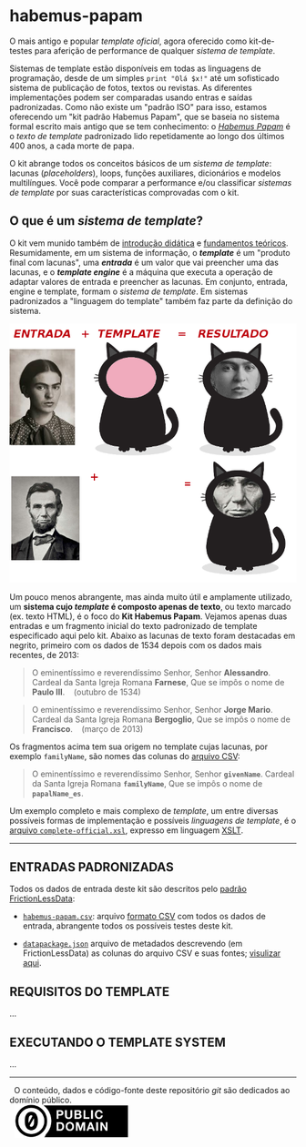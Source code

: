 habemus-papam
=============

O mais antigo e popular *template oficial*, agora oferecido como kit-de-testes para aferição de performance de qualquer *sistema de template*.

Sistemas de template estão disponíveis em todas as linguagens de programação, desde de um simples `print "Olá $x!"` até um sofisticado sistema de publicação de fotos, textos ou revistas. As diferentes implementações podem ser comparadas usando entras e saídas padronizadas. Como não existe um "padrão ISO" para isso, estamos oferecendo um "kit padrão Habemus Papam", que se baseia no sistema formal escrito mais antigo que se tem conhecimento: o [*Habemus Papam*](https://pt.wikipedia.org/wiki/Habemus_Papam) é o *texto de template* padronizado lido repetidamente ao longo dos últimos 400 anos, a cada morte de papa.


O kit abrange todos os conceitos básicos de um *sistema de template*: lacunas (*placeholders*), loops, funções auxiliares, dicionários e modelos multilíngues. Você pode comparar a performance e/ou classificar *sistemas de template* por suas características comprovadas com o kit.

## O que é um *sistema de template*?

O kit vem munido também de [introdução didática](docs/intro.md) e [fundamentos teóricos](docs/fundamentos.md). Resumidamente, em um sistema de informação, o **_template_** é um "produto final com lacunas", uma **_entrada_** é um valor que vai preencher uma das lacunas, e o **_template engine_** é a máquina que executa a operação de adaptar valores de entrada e preencher as lacunas. Em conjunto, entrada, engine e template, formam o *sistema de template*. Em sistemas padronizados a "linguagem do template" também faz parte da definição do sistema.

![](assets/tplFrame-cat-famosos.jpg)

Um pouco menos abrangente, mas ainda muito útil e amplamente utilizado, um **sistema cujo _template_ é composto apenas de texto**, ou texto marcado (ex. texto HTML), é o foco do **Kit Habemus Papam**. Vejamos apenas duas entradas e um fragmento inicial do texto padronizado de template especificado aqui pelo kit. Abaixo as lacunas de texto foram destacadas em negrito, primeiro com os dados de 1534 depois com os dados mais recentes, de 2013:

> O eminentíssimo e reverendíssimo Senhor, Senhor **Alessandro**. Cardeal da Santa Igreja Romana **Farnese**, Que se impôs o nome de **Paulo III**. &nbsp;&nbsp;&nbsp;(outubro&nbsp;de&nbsp;1534)

> O eminentíssimo e reverendíssimo Senhor, Senhor **Jorge Mario**. Cardeal da Santa Igreja Romana **Bergoglio**, Que se impôs o nome de **Francisco**. &nbsp;&nbsp;&nbsp;(março&nbsp;de&nbsp;2013)

Os fragmentos acima tem sua origem no template cujas lacunas, por exemplo `familyName`, são nomes das colunas do [arquivo CSV](https://github.com/specialisterne-br/habemus-papam/blob/master/data/habemus-papam.csv):

> O eminentíssimo e reverendíssimo Senhor, Senhor **`givenName`**. Cardeal da Santa Igreja Romana **`familyName`**, Que se impôs o nome de **`papalName_es`**.

Um exemplo completo e mais complexo de *template*, um entre diversas possíveis formas de implementação e  possíveis *linguagens de template*, é o [arquivo `complete-official.xsl`](templates/complete-official.xsl), expresso em linguagem [XSLT](https://en.wikipedia.org/wiki/XSLT). 

------

## ENTRADAS PADRONIZADAS

Todos os dados de entrada deste kit são descritos pelo [padrão FrictionLessData](https://frictionlessdata.io/specs/tabular-data-package/#specification):

  * [`habemus-papam.csv`](./data/habemus-papam.csv): arquivo [formato CSV](https://pt.wikipedia.org/wiki/Comma-separated_values) com todos os dados de entrada, abrangente todos os possíveis testes deste kit. 

  * [`datapackage.json`](./datapackage.json) arquivo de metadados descrevendo (em FrictionLessData) as colunas do arquivo CSV e suas fontes; [visulizar aqui](https://data.okfn.org/tools/view?url=https%3A%2F%2Fraw.githubusercontent.com%2Fspecialisterne-br%2Fhabemus-papam%2Fmaster%2Fdatapackage.json).

## REQUISITOS DO TEMPLATE
...

## EXECUTANDO O TEMPLATE SYSTEM

...

------

&#160;&#160;O conteúdo, dados e código-fonte deste repositório *git* são dedicados ao domínio público.<br/>&#160;&#160;[![](assets/CC0-logo-200px.png)](https://creativecommons.org/publicdomain/zero/1.0/)

